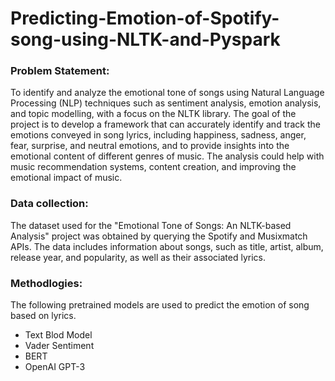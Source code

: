 # Predicting-Emotion-of-Spotify-song-using-NLTK-and-Pyspark

### Problem Statement: 
To identify and analyze the emotional tone of songs using Natural Language Processing (NLP) techniques such as sentiment analysis, emotion analysis, and topic modelling, with a focus on the NLTK library. The goal of the project is to develop a framework that can accurately identify and track the emotions conveyed in song lyrics, including happiness, sadness, anger, fear, surprise, and neutral emotions, and to provide insights into the emotional content of different genres of music. The analysis could help with music recommendation systems, content creation, and improving the emotional impact of music.

### Data collection: 
The dataset used for the "Emotional Tone of Songs: An NLTK-based Analysis" project was obtained by querying the Spotify and Musixmatch APIs. The data includes information about songs, such as title, artist, album, release year, and popularity, as well as their associated lyrics.

### Methodlogies:

The following pretrained models are used to predict the emotion of song based on lyrics.
- Text Blod Model
- Vader Sentiment
- BERT
- OpenAI GPT-3

